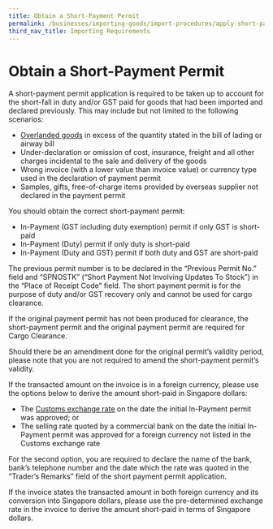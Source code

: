 ```yaml
---
title: Obtain a Short-Payment Permit
permalink: /businesses/importing-goods/import-procedures/apply-short-payment-permit/
third_nav_title: Importing Requirements
---
```

# Obtain a Short-Payment Permit

A short-payment permit application is required to be taken up to account for the short-fall in duty and/or GST paid for goods that had been imported and declared previously. This may include but not limited to the following scenarios:

-   [Overlanded goods](/businessses/importing-goods/overlanded-and-shortlanded-goods/) in excess of the quantity stated in the bill of lading or airway bill
-   Under-declaration or omission of cost, insurance, freight and all other charges incidental to the sale and delivery of the goods
-   Wrong invoice (with a lower value than invoice value) or currency type used in the declaration of payment permit
-   Samples, gifts, free-of-charge items provided by overseas supplier not declared in the payment permit

You should obtain the correct short-payment permit:

-   In-Payment (GST including duty exemption) permit if only GST is short-paid
-   In-Payment (Duty) permit if only duty is short-paid
-   In-Payment (Duty and GST) permit if both duty and GST are short-paid

The previous permit number is to be declared in the “Previous Permit No.” field and “SPNOSTK” (“Short Payment Not Involving Updates To Stock”) in the “Place of Receipt Code” field. The short payment permit is for the purpose of duty and/or GST recovery only and cannot be used for cargo clearance.

If the original payment permit has not been produced for clearance, the short-payment permit and the original payment permit are required for Cargo Clearance.

Should there be an amendment done for the original permit’s validity period, please note that you are not required to amend the short-payment permit’s validity. 

If the transacted amount on the invoice is in a foreign currency, please use the options below to derive the amount short-paid in Singapore dollars:

-   The [Customs exchange rate](/businesses/valuation-duties-taxes-fees/establishing-customs-value-for-imports/customs-exchange-rates) on the date the initial In-Payment permit was approved; or
-   The selling rate quoted by a commercial bank on the date the initial In-Payment permit was approved for a foreign currency not listed in the Customs exchange rate

For the second option, you are required to declare the name of the bank, bank’s telephone number and the date which the rate was quoted in the "Trader’s Remarks” field of the short payment permit application.

If the invoice states the transacted amount in both foreign currency and its conversion into Singapore dollars, please use the pre-determined exchange rate in the invoice to derive the amount short-paid in terms of Singapore dollars.